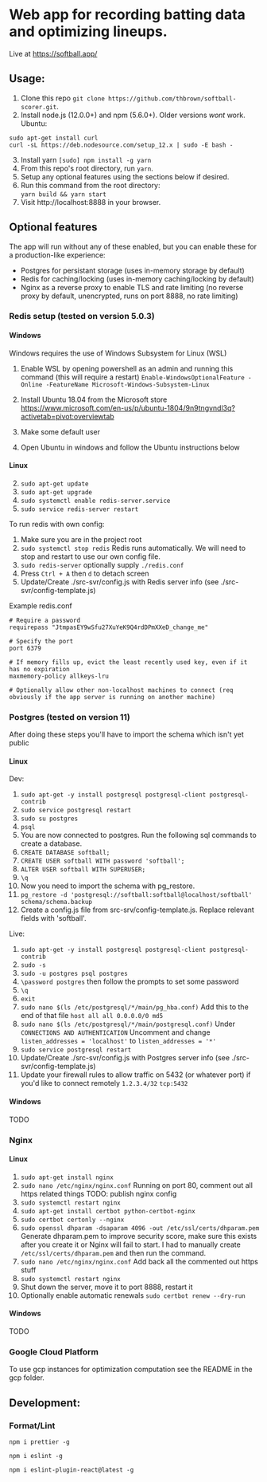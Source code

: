 # Web app for recording batting data and optimizing lineups.

Live at https://softball.app/

## Usage:

1. Clone this repo `git clone https://github.com/thbrown/softball-scorer.git`.
2. Install node.js (12.0.0+) and npm (5.6.0+). Older versions _wont_ work.
   Ubuntu:

```
sudo apt-get install curl
curl -sL https://deb.nodesource.com/setup_12.x | sudo -E bash -
```

3. Install yarn `[sudo] npm install -g yarn`
4. From this repo's root directory, run `yarn`.
5. Setup any optional features using the sections below if desired.
6. Run this command from the root directory:  
   `yarn build && yarn start`
7. Visit http://localhost:8888 in your browser.

## Optional features

The app will run without any of these enabled, but you can enable these for a production-like experience:

- Postgres for persistant storage (uses in-memory storage by default)
- Redis for caching/locking (uses in-memory caching/locking by default)
- Nginx as a reverse proxy to enable TLS and rate limiting (no reverse proxy by default, unencrypted, runs on port 8888, no rate limiting)

### Redis setup (tested on version 5.0.3)

#### Windows

Windows requires the use of Windows Subsystem for Linux (WSL)

1. Enable WSL by opening powershell as an admin and running this command (this will require a restart)
   `Enable-WindowsOptionalFeature -Online -FeatureName Microsoft-Windows-Subsystem-Linux`

2. Install Ubuntu 18.04 from the Microsoft store
   https://www.microsoft.com/en-us/p/ubuntu-1804/9n9tngvndl3q?activetab=pivot:overviewtab

3. Make some default user

4. Open Ubuntu in windows and follow the Ubuntu instructions below

#### Linux

2. `sudo apt-get update`
3. `sudo apt-get upgrade`
4. `sudo systemctl enable redis-server.service`
5. `sudo service redis-server restart`

To run redis with own config:

1. Make sure you are in the project root
2. `sudo systemctl stop redis` Redis runs automatically. We will need to stop and restart to use our own config file.
3. `sudo redis-server` optionally supply `./redis.conf`
4. Press `Ctrl + A` then `d` to detach screen
5. Update/Create ./src-svr/config.js with Redis server info (see ./src-svr/config-template.js)

Example redis.conf

```
# Require a password
requirepass "JtmpasEY9wSfu27XuYeK9Q4rdDPmXXeD_change_me"

# Specify the port
port 6379

# If memory fills up, evict the least recently used key, even if it has no expiration
maxmemory-policy allkeys-lru

# Optionally allow other non-localhost machines to connect (req obviously if the app server is running on another machine)
```

### Postgres (tested on version 11)

After doing these steps you'll have to import the schema which isn't yet public

#### Linux

Dev:

1. `sudo apt-get -y install postgresql postgresql-client postgresql-contrib`
2. `sudo service postgresql restart`
3. `sudo su postgres`
4. `psql`
5. You are now connected to postgres. Run the following sql commands to create a database.
6. `CREATE DATABASE softball;`
7. `CREATE USER softball WITH password 'softball';`
8. `ALTER USER softball WITH SUPERUSER;`
9. `\q`
10. Now you need to import the schema with pg_restore.
11. `pg_restore -d 'postgresql://softball:softball@localhost/softball' schema/schema.backup`
12. Create a config.js file from src-srv/config-template.js. Replace relevant fields with 'softball'.

Live:

1. `sudo apt-get -y install postgresql postgresql-client postgresql-contrib`
2. `sudo -s`
3. `sudo -u postgres psql postgres`
4. `\password postgres` then follow the prompts to set some password
5. `\q`
6. `exit`
7. `sudo nano $(ls /etc/postgresql/*/main/pg_hba.conf)`
   Add this to the end of that file
   `host all all 0.0.0.0/0 md5`
8. `sudo nano $(ls /etc/postgresql/*/main/postgresql.conf)`
   Under `CONNECTIONS AND AUTHENTICATION` Uncomment and change `listen_addresses = 'localhost'` to `listen_addresses = '*'`
9. `sudo service postgresql restart`
10. Update/Create ./src-svr/config.js with Postgres server info (see ./src-svr/config-template.js)
11. Update your firewall rules to allow traffic on 5432 (or whatever port) if you'd like to connect remotely `1.2.3.4/32` `tcp:5432`

#### Windows

TODO

### Nginx

#### Linux

1. `sudo apt-get install nginx`
1. `sudo nano /etc/nginx/nginx.conf`
   Running on port 80, comment out all https related things
   TODO: publish nginx config
1. `sudo systemctl restart nginx`
1. `sudo apt-get install certbot python-certbot-nginx`
1. `sudo certbot certonly --nginx`
1. `sudo openssl dhparam -dsaparam 4096 -out /etc/ssl/certs/dhparam.pem` Generate dhparam.pem to improve security score, make sure this exists after you create it or Nginx will fail to start. I had to manually create `/etc/ssl/certs/dhparam.pem` and then run the command.
1. `sudo nano /etc/nginx/nginx.conf`
   Add back all the commented out https stuff
1. `sudo systemctl restart nginx`
1. Shut down the server, move it to port 8888, restart it
1. Optionally enable automatic renewals `sudo certbot renew --dry-run`

#### Windows

TODO

### Google Cloud Platform

To use gcp instances for optimization computation see the README in the gcp folder.

## Development:

### Format/Lint

`npm i prettier -g`

`npm i eslint -g`

`npm i eslint-plugin-react@latest -g`
